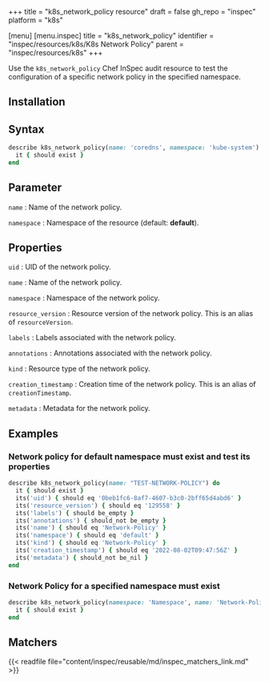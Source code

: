 +++
title = "k8s_network_policy resource"
draft = false
gh_repo = "inspec"
platform = "k8s"

[menu]
[menu.inspec]
title = "k8s_network_policy"
identifier = "inspec/resources/k8s/K8s Network Policy"
parent = "inspec/resources/k8s"
+++


Use the `k8s_network_policy` Chef InSpec audit resource to test the configuration of a specific network policy in the specified namespace.

## Installation

## Syntax

```ruby
describe k8s_network_policy(name: 'coredns', namespace: 'kube-system') do
  it { should exist }
end
```

## Parameter

`name`
: Name of the network policy.

`namespace`
: Namespace of the resource (default: **default**).

## Properties

`uid`
: UID of the network policy.

`name`
: Name of the network policy.

`namespace`
: Namespace of the network policy.

`resource_version`
: Resource version of the network policy. This is an alias of `resourceVersion`.

`labels`
: Labels associated with the network policy.

`annotations`
: Annotations associated with the network policy.

`kind`
: Resource type of the network policy.

`creation_timestamp`
: Creation time of the network policy. This is an alias of `creationTimestamp`.

`metadata`
: Metadata for the network policy.

## Examples

### Network policy for default namespace must exist and test its properties

```ruby
describe k8s_network_policy(name: "TEST-NETWORK-POLICY") do
  it { should exist }
  its('uid') { should eq '0beb1fc6-8af7-4607-b3c0-2bff65d4abd6' }
  its('resource_version') { should eq '129558' }
  its('labels') { should be_empty }
  its('annotations') { should_not be_empty }
  its('name') { should eq 'Network-Policy' }
  its('namespace') { should eq 'default' }
  its('kind') { should eq 'Network-Policy' }
  its('creation_timestamp') { should eq '2022-08-02T09:47:56Z' }
  its('metadata') { should_not be_nil }
end
```

### Network Policy for a specified namespace must exist

```ruby
describe k8s_network_policy(namespace: 'Namespace', name: 'Network-Policy') do
  it { should exist }
end
```

## Matchers

{{< readfile file="content/inspec/reusable/md/inspec_matchers_link.md" >}}
